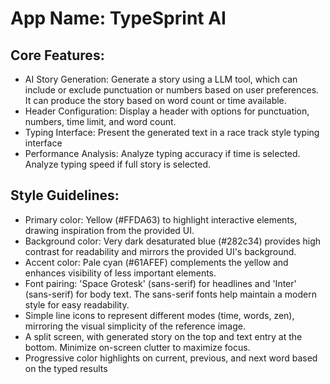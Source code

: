 # **App Name**: TypeSprint AI

## Core Features:

- AI Story Generation: Generate a story using a LLM tool, which can include or exclude punctuation or numbers based on user preferences. It can produce the story based on word count or time available.
- Header Configuration: Display a header with options for punctuation, numbers, time limit, and word count.
- Typing Interface: Present the generated text in a race track style typing interface
- Performance Analysis: Analyze typing accuracy if time is selected. Analyze typing speed if full story is selected.

## Style Guidelines:

- Primary color: Yellow (#FFDA63) to highlight interactive elements, drawing inspiration from the provided UI.
- Background color: Very dark desaturated blue (#282c34) provides high contrast for readability and mirrors the provided UI's background.
- Accent color: Pale cyan (#61AFEF) complements the yellow and enhances visibility of less important elements.
- Font pairing: 'Space Grotesk' (sans-serif) for headlines and 'Inter' (sans-serif) for body text. The sans-serif fonts help maintain a modern style for easy readability.
- Simple line icons to represent different modes (time, words, zen), mirroring the visual simplicity of the reference image.
- A split screen, with generated story on the top and text entry at the bottom. Minimize on-screen clutter to maximize focus.
- Progressive color highlights on current, previous, and next word based on the typed results